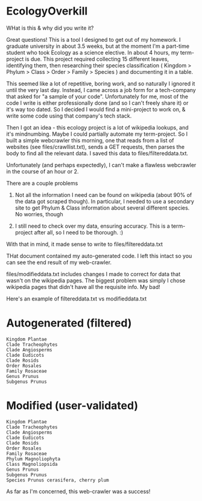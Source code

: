 # EcologyOverkill

WHat is this & why did you write it? 

Great questions! This is a tool I designed to get out of my homework. I graduate university in about 3.5 weeks, but at the moment I'm a part-time student who took Ecology as a science elective. In about 4 hours, my term-project is due. This project required collecting 15 different leaves, identifying them,
then researching their species classification ( Kingdom > Phylum > Class > Order > Family > Species ) and documenting it in a table.

This seemed like a lot of repetitive, boring work, and so naturally I ignored it until the very last day. Instead, I came across a job form for a tech-company that asked for "a sample of your code". Unfortunately for me, most of the code I write is either professionally done (and so I can't freely share it) or it's way too dated. So I decided I would find a mini-project to work on, & write some code using that company's tech stack.

Then I got an idea - this ecology project is a lot of wikipedia lookups, and it's mindnumbing. Maybe I could partially automate my term-project. So I built a simple webcrawler this morning, one that reads from a list of websites (see files/crawllist.txt), sends a GET requests, then parses the body to find all the relevant data. I saved this data to files/filtereddata.txt.

Unfortunately (and perhaps expectedly), I can't make a flawless webcrawler in the course of an hour or 2. 

There are a couple problems

1. Not all the information I need can be found on wikipedia (about 90% of the data got scraped though). In particular, I needed to use a secondary site to get Phylum & Class information about several different species. No worries, though

2. I still need to check over my data, ensuring accuracy. This is a term-project after all, so I need to be thorough. :)

With that in mind, it made sense to write to files/filtereddata.txt

THat document contained my auto-generated code. I left this intact so you can see the end result of my web-crawler. 

files/modifieddata.txt includes changes I made to correct for data that wasn't on the wikipedia pages. The biggest problem was simply I chose wikipedia pages that didn't have all the requisite info. My bad!

Here's an example of filtereddata.txt vs modifieddata.txt

# Autogenerated (filtered)
```
Kingdom Plantae
Clade Tracheophytes
Clade Angiosperms
Clade Eudicots
Clade Rosids
Order Rosales
Family Rosaceae
Genus Prunus
Subgenus Prunus
```
# Modified (user-validated)
```
Kingdom Plantae
Clade Tracheophytes
Clade Angiosperms
Clade Eudicots
Clade Rosids
Order Rosales
Family Rosaceae
Phylum Magnoliophyta
Class Magnoliopsida
Genus Prunus
Subgenus Prunus
Species Prunus cerasifera, cherry plum
```
As far as I'm concerned, this web-crawler was a success!

